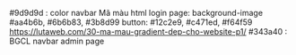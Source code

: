 #9d9d9d : color navbar
Mã màu html login page: 
background-image #aa4b6b, #6b6b83, #3b8d99
button: #12c2e9, #c471ed, #f64f59
https://lutaweb.com/30-ma-mau-gradient-dep-cho-website-p1/
#343a40 : BGCL navbar admin page

         

                                     

                                


 